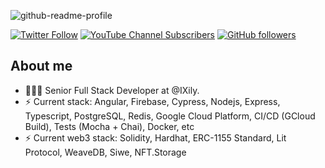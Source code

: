 

![github-readme-profile](https://user-images.githubusercontent.com/22874642/182284838-a7a148a2-e667-46b6-80e3-7ea08612ef6c.png)


[![Twitter Follow](https://img.shields.io/twitter/follow/jmbl1685?style=social)](https://twitter.com/jmbl1685)
[![YouTube Channel Subscribers](https://img.shields.io/youtube/channel/subscribers/UCO2Ugy7W2xHZ6sDGBiRizrg?style=social)](https://www.youtube.com/channel/UCO2Ugy7W2xHZ6sDGBiRizrg?sub_confirmation=1)
[![GitHub followers](https://img.shields.io/github/followers/jmbl1685?style=social)](https://github.com/jmbl1685)

## About me

- 👨🏻‍💻 Senior Full Stack Developer at @IXily.
- ⚡️ Current stack: Angular, Firebase, Cypress, Nodejs, Express, Typescript, PostgreSQL, Redis, Google Cloud Platform, CI/CD (GCloud Build), Tests (Mocha + Chai), Docker, etc
- ⚡️ Current web3 stack: Solidity, Hardhat, ERC-1155 Standard, Lit Protocol, WeaveDB, Siwe, NFT.Storage
